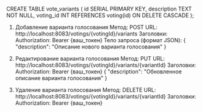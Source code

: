 CREATE TABLE vote_variants (
    id SERIAL PRIMARY KEY,
    description TEXT NOT NULL,
    voting_id INT REFERENCES voting(id) ON DELETE CASCADE
);

1. Добавление варианта голосования
Метод: POST
URL: http://localhost:8083/votings/{votingId}/variants
Заголовки:
Authorization: Bearer {ваш_токен}
Тело запроса (формат JSON):
{
    "description": "Описание нового варианта голосования"
}

2. Редактирование варианта голосования
Метод: PUT
URL: http://localhost:8083/votings/{votingId}/variants/{variantId}
Заголовки:
Authorization: Bearer {ваш_токен}
{
    "description": "Обновленное описание варианта голосования"
}

3. Удаление варианта голосования
Метод: DELETE
URL: http://localhost:8083/votings/{votingId}/variants/{variantId}
Заголовки:
Authorization: Bearer {ваш_токен}